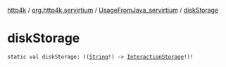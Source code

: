 [http4k](../../index.md) / [org.http4k.servirtium](../index.md) / [UsageFromJava_servirtium](index.md) / [diskStorage](./disk-storage.md)

# diskStorage

`static val diskStorage: ((`[`String`](https://kotlinlang.org/api/latest/jvm/stdlib/kotlin/-string/index.html)`!) -> `[`InteractionStorage`](../-interaction-storage/index.md)`!)!`